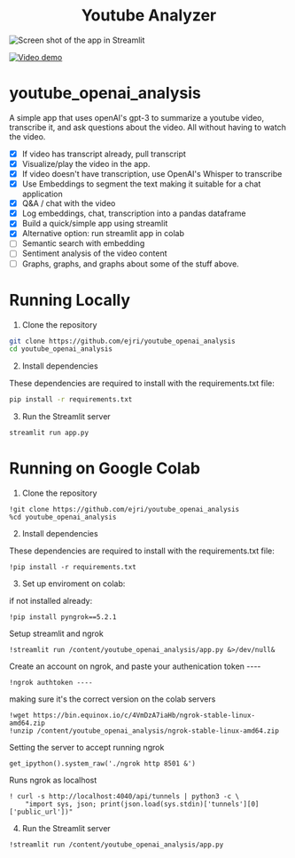 <h1 align="center">
Youtube Analyzer 
</h1>

![Screen shot of the app in Streamlit](/Users/ibrahim/Downloads/youtube_openai_analysis/youtube_analyer.png)

[![Video demo](/Users/ibrahim/Downloads/youtube_openai_analysis/youtube_analyer.png)](https://youtu.be/Vd-_E6m9vm0)


# youtube_openai_analysis
A simple app that uses openAI's gpt-3 to summarize a youtube video, transcribe it, and ask questions about the video. All without having to watch the video. 

- [x] If video has transcript already, pull transcript
- [x] Visualize/play the video in the app. 
- [x] If video doesn't have transcription, use OpenAI's Whisper to transcribe
- [x] Use Embeddings to segment the text making it suitable for a chat application 
- [x] Q&A / chat with the video 
- [x] Log embeddings, chat, transcription into a pandas dataframe
- [x] Build a quick/simple app using streamlit
- [x] Alternative option: run streamlit app in colab
- [ ] Semantic search with embedding
- [ ] Sentiment analysis of the video content
- [ ] Graphs, graphs, and graphs about some of the stuff above.

# Running Locally

1. Clone the repository

```bash
git clone https://github.com/ejri/youtube_openai_analysis
cd youtube_openai_analysis
```
2. Install dependencies

These dependencies are required to install with the requirements.txt file:

``` bash
pip install -r requirements.txt
```

3. Run the Streamlit server

```bash
streamlit run app.py
```

# Running on Google Colab

1. Clone the repository

```
!git clone https://github.com/ejri/youtube_openai_analysis
%cd youtube_openai_analysis
```
2. Install dependencies

These dependencies are required to install with the requirements.txt file:

``` 
!pip install -r requirements.txt
```

3. Set up enviroment on colab:

if not installed already: 
```
!pip install pyngrok==5.2.1
```

Setup streamlit and ngrok
```
!streamlit run /content/youtube_openai_analysis/app.py &>/dev/null&
```

Create an account on ngrok, and paste your authenication token ----
```
!ngrok authtoken ----
```

making sure it's the correct version on the colab servers
```
!wget https://bin.equinox.io/c/4VmDzA7iaHb/ngrok-stable-linux-amd64.zip
!unzip /content/youtube_openai_analysis/ngrok-stable-linux-amd64.zip
```

Setting the server to accept running ngrok
```
get_ipython().system_raw('./ngrok http 8501 &')
```

Runs ngrok as localhost
```
! curl -s http://localhost:4040/api/tunnels | python3 -c \
    "import sys, json; print(json.load(sys.stdin)['tunnels'][0]['public_url'])"
```

4. Run the Streamlit server

```
!streamlit run /content/youtube_openai_analysis/app.py
```

